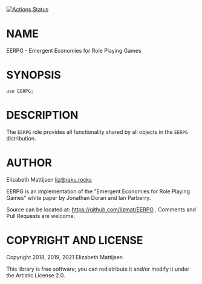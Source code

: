 [![Actions Status](https://github.com/lizmat/EERPG/workflows/test/badge.svg)](https://github.com/lizmat/EERPG/actions)

NAME
====

EERPG - Emergent Economies for Role Playing Games

SYNOPSIS
========

    use EERPG;

DESCRIPTION
===========

The `EERPG` role provides all functionality shared by all objects in the `EERPG` distribution.

AUTHOR
======

Elizabeth Mattijsen <liz@raku.rocks>

EERPG is an implementation of the "Emergent Economies for Role Playing Games" white paper by Jonathan Doran and Ian Parberry.

Source can be located at: https://github.com/lizmat/EERPG . Comments and Pull Requests are welcome.

COPYRIGHT AND LICENSE
=====================

Copyright 2018, 2019, 2021 Elizabeth Mattijsen

This library is free software; you can redistribute it and/or modify it under the Artistic License 2.0.

